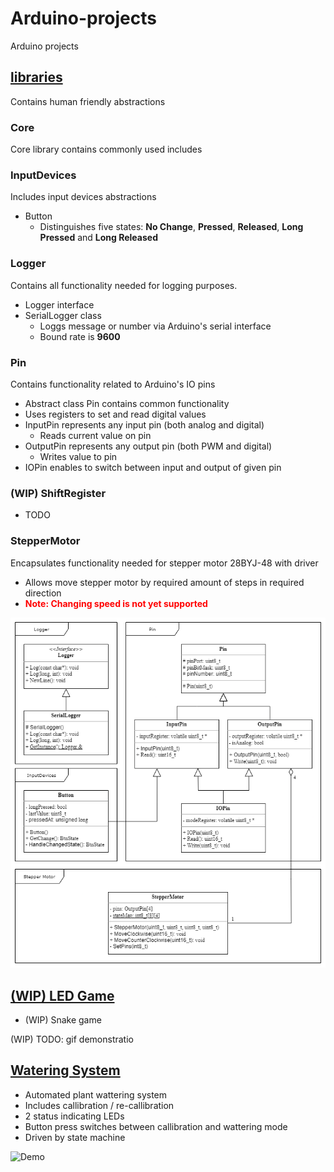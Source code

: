 # Arduino-projects
Arduino projects

## [libraries](libraries)
Contains human friendly abstractions 
### Core
Core library contains commonly used includes
### InputDevices
Includes input devices abstractions
- Button
    - Distinguishes five states: **No Change**, **Pressed**, **Released**, **Long Pressed** and **Long Released**
### Logger
Contains all functionality needed for logging purposes.
- Logger interface
- SerialLogger class
    - Loggs message or number via Arduino's serial interface
    - Bound rate is **9600**
### Pin
Contains functionality related to Arduino's IO pins
- Abstract class Pin contains common functionality
- Uses registers to set and read digital values
- InputPin represents any input pin (both analog and digital)     
    - Reads current value on pin
- OutputPin represents any output pin (both PWM and digital)
    - Writes value to pin
- IOPin enables to switch between input and output of given pin
### (WIP) ShiftRegister
- TODO
### StepperMotor
Encapsulates functionality needed for stepper motor 28BYJ-48 with driver
- Allows move stepper motor by required amount of steps in required direction
- <span style="color:Red">**Note: Changing speed is not yet supported**</span>

![Demo](libraries/ClassDiagram.png)

## [(WIP) LED Game](LEDGame)
- (WIP) Snake game

(WIP) TODO: gif demonstratio

## [Watering System](WateringSystem)

- Automated plant wattering system
- Includes callibration / re-callibration
- 2 status indicating LEDs
- Button press switches between callibration and wattering mode
- Driven by state machine

![Demo](WateringSystem/media/Watering.gif)
